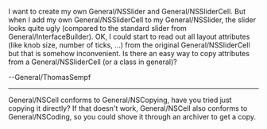 I want to create my own General/NSSlider and General/NSSliderCell. But when I add my own General/NSSliderCell to my General/NSSlider, the slider looks quite ugly (compared to the standard slider from General/InterfaceBuilder). OK, I could start to read out all layout attributes (like knob size, number of ticks, ...) from the original General/NSSliderCell but that is somehow inconvenient. Is there an easy way to copy attributes from a General/NSSliderCell (or a class in general)?

--General/ThomasSempf

----

General/NSCell conforms to General/NSCopying, have you tried just copying it directly? If that doesn't work, General/NSCell also conforms to General/NSCoding, so you could shove it through an archiver to get a copy.